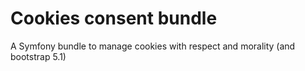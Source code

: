 # Cookies consent bundle
A Symfony bundle to manage cookies with respect and morality (and bootstrap 5.1)
